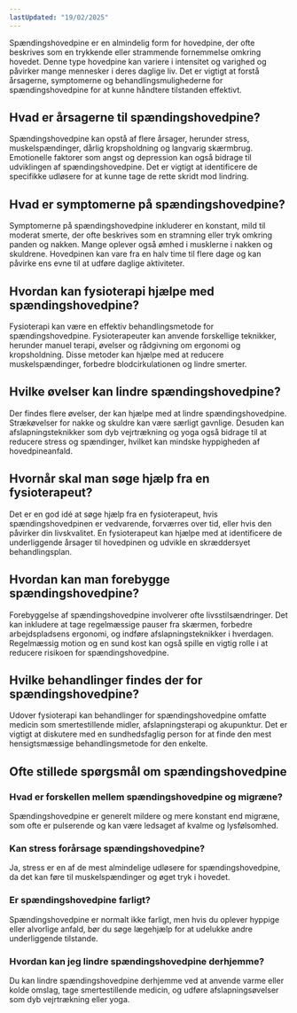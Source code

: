 ```yaml
---
lastUpdated: "19/02/2025"
---
```


Spændingshovedpine er en almindelig form for hovedpine, der ofte beskrives som en trykkende eller strammende fornemmelse omkring hovedet. Denne type hovedpine kan variere i intensitet og varighed og påvirker mange mennesker i deres daglige liv. Det er vigtigt at forstå årsagerne, symptomerne og behandlingsmulighederne for spændingshovedpine for at kunne håndtere tilstanden effektivt.

## Hvad er årsagerne til spændingshovedpine?

Spændingshovedpine kan opstå af flere årsager, herunder stress, muskelspændinger, dårlig kropsholdning og langvarig skærmbrug. Emotionelle faktorer som angst og depression kan også bidrage til udviklingen af spændingshovedpine. Det er vigtigt at identificere de specifikke udløsere for at kunne tage de rette skridt mod lindring.

## Hvad er symptomerne på spændingshovedpine?

Symptomerne på spændingshovedpine inkluderer en konstant, mild til moderat smerte, der ofte beskrives som en stramning eller tryk omkring panden og nakken. Mange oplever også ømhed i musklerne i nakken og skuldrene. Hovedpinen kan vare fra en halv time til flere dage og kan påvirke ens evne til at udføre daglige aktiviteter.

## Hvordan kan fysioterapi hjælpe med spændingshovedpine?

Fysioterapi kan være en effektiv behandlingsmetode for spændingshovedpine. Fysioterapeuter kan anvende forskellige teknikker, herunder manuel terapi, øvelser og rådgivning om ergonomi og kropsholdning. Disse metoder kan hjælpe med at reducere muskelspændinger, forbedre blodcirkulationen og lindre smerter.

## Hvilke øvelser kan lindre spændingshovedpine?

Der findes flere øvelser, der kan hjælpe med at lindre spændingshovedpine. Strækøvelser for nakke og skuldre kan være særligt gavnlige. Desuden kan afslapningsteknikker som dyb vejrtrækning og yoga også bidrage til at reducere stress og spændinger, hvilket kan mindske hyppigheden af hovedpineanfald.

## Hvornår skal man søge hjælp fra en fysioterapeut?

Det er en god idé at søge hjælp fra en fysioterapeut, hvis spændingshovedpinen er vedvarende, forværres over tid, eller hvis den påvirker din livskvalitet. En fysioterapeut kan hjælpe med at identificere de underliggende årsager til hovedpinen og udvikle en skræddersyet behandlingsplan.

## Hvordan kan man forebygge spændingshovedpine?

Forebyggelse af spændingshovedpine involverer ofte livsstilsændringer. Det kan inkludere at tage regelmæssige pauser fra skærmen, forbedre arbejdspladsens ergonomi, og indføre afslapningsteknikker i hverdagen. Regelmæssig motion og en sund kost kan også spille en vigtig rolle i at reducere risikoen for spændingshovedpine.

## Hvilke behandlinger findes der for spændingshovedpine?

Udover fysioterapi kan behandlinger for spændingshovedpine omfatte medicin som smertestillende midler, afslapningsterapi og akupunktur. Det er vigtigt at diskutere med en sundhedsfaglig person for at finde den mest hensigtsmæssige behandlingsmetode for den enkelte.

## Ofte stillede spørgsmål om spændingshovedpine

### Hvad er forskellen mellem spændingshovedpine og migræne?

Spændingshovedpine er generelt mildere og mere konstant end migræne, som ofte er pulserende og kan være ledsaget af kvalme og lysfølsomhed.

### Kan stress forårsage spændingshovedpine?

Ja, stress er en af de mest almindelige udløsere for spændingshovedpine, da det kan føre til muskelspændinger og øget tryk i hovedet.

### Er spændingshovedpine farligt?

Spændingshovedpine er normalt ikke farligt, men hvis du oplever hyppige eller alvorlige anfald, bør du søge lægehjælp for at udelukke andre underliggende tilstande.

### Hvordan kan jeg lindre spændingshovedpine derhjemme?

Du kan lindre spændingshovedpine derhjemme ved at anvende varme eller kolde omslag, tage smertestillende medicin, og udføre afslapningsøvelser som dyb vejrtrækning eller yoga.
